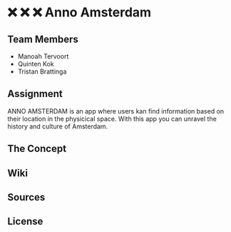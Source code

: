# :x: :x: :x: Anno Amsterdam

## Team Members
- Manoah Tervoort
- Quinten Kok
- Tristan Brattinga

## Assignment
ANNO AMSTERDAM is an app where users kan find information based on their location in the physicical space. With this app you can unravel the history and culture of Amsterdam.

## The Concept

## Wiki

## Sources

## License
